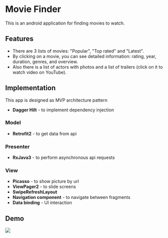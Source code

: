 # Movie Finder
This is an android application for finding movies to watch.

## Features
* There are 3 lists of movies: "Popular", "Top rated" and "Latest".
* By clicking on a movie, you can see detailed information: rating, year, duration, genres, and overview. 
* Also there is a list of actors with photos and a list of trailers (click on it to watch video on YouTube).

## Implementation
This app is designed as MVP architecture pattern

* __Dagger Hilt__ - to implement dependency injection

### Model
 * __Retrofit2__ - to get data from api

### Presenter
* __RxJava3__ - to perform asynchronous api requests

### View
* __Picasso__ - to show picture by url
* __ViewPager2__ - to slide screens
* __SwipeRefreshLayout__
* __Navigation component__ - to navigate between fragments
* __Data binding__ - UI interaction

## Demo
<img src="demo/movie_demo.gif"/>
